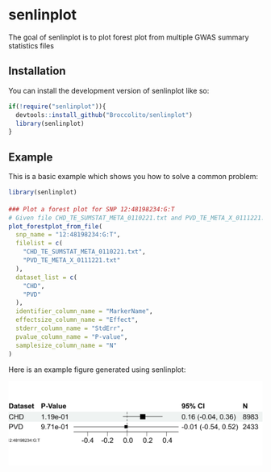 
# senlinplot

<!-- badges: start -->
<!-- badges: end -->

The goal of senlinplot is to plot forest plot from multiple GWAS summary statistics files

## Installation

You can install the development version of senlinplot like so:

``` r
if(!require("senlinplot")){
  devtools::install_github("Broccolito/senlinplot")
  library(senlinplot)
}
```

## Example

This is a basic example which shows you how to solve a common problem:

``` r
library(senlinplot)

### Plot a forest plot for SNP 12:48198234:G:T
# Given file CHD_TE_SUMSTAT_META_0110221.txt and PVD_TE_META_X_0111221.txt
plot_forestplot_from_file(
  snp_name = "12:48198234:G:T",
  filelist = c(
    "CHD_TE_SUMSTAT_META_0110221.txt",
    "PVD_TE_META_X_0111221.txt"
  ),
  dataset_list = c(
    "CHD",
    "PVD"
  ),
  identifier_column_name = "MarkerName",
  effectsize_column_name = "Effect",
  stderr_column_name = "StdErr",
  pvalue_column_name = "P-value",
  samplesize_column_name = "N"
)

```

Here is an example figure generated using senlinplot:

![Example file](12_48198234_G_T_forestplot.png)

